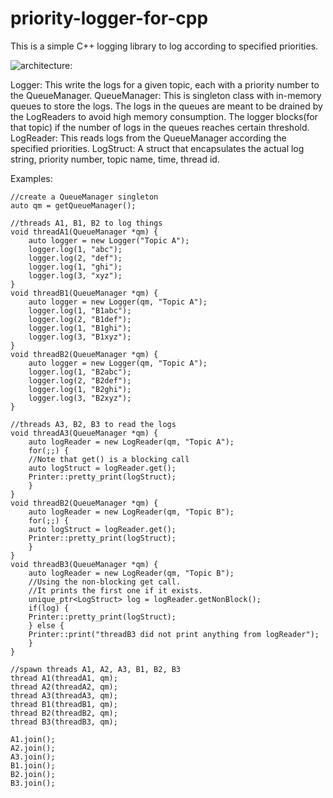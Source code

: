 # priority-logger-for-cpp
This is a simple C++ logging library to log according to specified priorities. 

![architecture:](https://docs.google.com/drawings/d/e/2PACX-1vTudng8oSbWFIXEwJU3h7_K0VRZW3ZTzazvwqZVia2a84zgi533TKd9R43Z03Ob2mkLQik-Hq5AsFUo/pub?w=1440&h=1080)



Logger: This write the logs for a given topic, each with a priority number to the QueueManager.
QueueManager: This is singleton class with in-memory queues to store the logs. The logs in the queues are meant to be drained by the LogReaders to avoid high memory consumption. The logger blocks(for that topic) if the number of logs in the queues reaches certain threshold.
LogReader: This reads logs from the QueueManager according the specified priorities.
LogStruct: A struct that encapsulates the actual log string, priority number, topic name, time, thread id.

Examples:
```
//create a QueueManager singleton
auto qm = getQueueManager();

//threads A1, B1, B2 to log things
void threadA1(QueueManager *qm) {
    auto logger = new Logger("Topic A");
    logger.log(1, "abc");
    logger.log(2, "def");
    logger.log(1, "ghi");
    logger.log(3, "xyz");
}
void threadB1(QueueManager *qm) {
    auto logger = new Logger(qm, "Topic A");
    logger.log(1, "B1abc");
    logger.log(2, "B1def");
    logger.log(1, "B1ghi");
    logger.log(3, "B1xyz");
}
void threadB2(QueueManager *qm) {
    auto logger = new Logger(qm, "Topic A");
    logger.log(1, "B2abc");
    logger.log(2, "B2def");
    logger.log(1, "B2ghi");
    logger.log(3, "B2xyz");
}

//threads A3, B2, B3 to read the logs
void threadA3(QueueManager *qm) {
    auto logReader = new LogReader(qm, "Topic A");
    for(;;) {
	//Note that get() is a blocking call
	auto logStruct = logReader.get();
	Printer::pretty_print(logStruct);
    }
}
void threadB2(QueueManager *qm) {
    auto logReader = new LogReader(qm, "Topic B");
    for(;;) {
	auto logStruct = logReader.get();
	Printer::pretty_print(logStruct);
    }
}
void threadB3(QueueManager *qm) {
    auto logReader = new LogReader(qm, "Topic B");
    //Using the non-blocking get call.
    //It prints the first one if it exists.
    unique_ptr<LogStruct> log = logReader.getNonBlock();
    if(log) {
	Printer::pretty_print(logStruct);
    } else {
	Printer::print("threadB3 did not print anything from logReader");
    }
}

//spawn threads A1, A2, A3, B1, B2, B3
thread A1(threadA1, qm);
thread A2(threadA2, qm);
thread A3(threadA3, qm);
thread B1(threadB1, qm);
thread B2(threadB2, qm);
thread B3(threadB3, qm);

A1.join();
A2.join();
A3.join();
B1.join();
B2.join();
B3.join();
```
